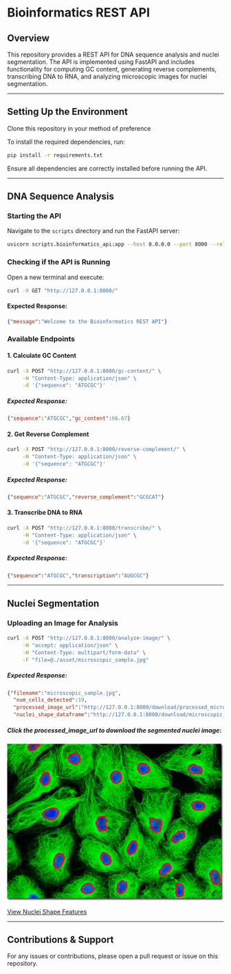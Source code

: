 # Bioinformatics REST API

## Overview
This repository provides a REST API for DNA sequence analysis and nuclei segmentation. The API is implemented using FastAPI and includes functionality for computing GC content, generating reverse complements, transcribing DNA to RNA, and analyzing microscopic images for nuclei segmentation.

---

## **Setting Up the Environment**

Clone this repository in your method of preference


To install the required dependencies, run:
```sh
pip install -r requirements.txt
```

Ensure all dependencies are correctly installed before running the API.

---

## **DNA Sequence Analysis**

### **Starting the API**
Navigate to the `scripts` directory and run the FastAPI server:
```sh
uvicorn scripts.bioinformatics_api:app --host 0.0.0.0 --port 8000 --reload
```

### **Checking if the API is Running**
Open a new terminal and execute:
```sh
curl -X GET "http://127.0.0.1:8000/"
```
#### **Expected Response:**
```json
{"message":"Welcome to the Bioinformatics REST API"}
```

### **Available Endpoints**

#### **1. Calculate GC Content**
```sh
curl -X POST "http://127.0.0.1:8000/gc-content/" \
     -H "Content-Type: application/json" \
     -d '{"sequence": "ATGCGC"}'
```
##### **Expected Response:**
```json
{"sequence":"ATGCGC","gc_content":66.67}
```

#### **2. Get Reverse Complement**
```sh
curl -X POST "http://127.0.0.1:8000/reverse-complement/" \
     -H "Content-Type: application/json" \
     -d '{"sequence": "ATGCGC"}'
```
##### **Expected Response:**
```json
{"sequence":"ATGCGC","reverse_complement":"GCGCAT"}
```

#### **3. Transcribe DNA to RNA**
```sh
curl -X POST "http://127.0.0.1:8000/transcribe/" \
     -H "Content-Type: application/json" \
     -d '{"sequence": "ATGCGC"}'
```
##### **Expected Response:**
```json
{"sequence":"ATGCGC","transcription":"AUGCGC"}
```

---

## **Nuclei Segmentation**


### **Uploading an Image for Analysis**
```sh
curl -X POST "http://127.0.0.1:8000/analyze-image/" \
     -H "accept: application/json" \
     -H "Content-Type: multipart/form-data" \
     -F "file=@./asset/microscopic_sample.jpg"
```
##### **Expected Response:**
```json
{"filename":"microscopic_sample.jpg",
  "num_cells_detected":19,
  "processed_image_url":"http://127.0.0.1:8000/download/processed_microscopic_sample.png",
  "nuclei_shape_dataframe":"http://127.0.0.1:8000/download/microscopic_samplenuclei_shape_features.csv"}
```

##### **Click the processed_image_url to download the segmented nuclei image:**
![Microscopic Sample](./asset/processed_images/processed_microscopic_sample.png)

[View Nuclei Shape Features](./asset/processed_images/microscopic_samplenuclei_shape_features.csv)

---

## **Contributions & Support**
For any issues or contributions, please open a pull request or issue on this repository. 

